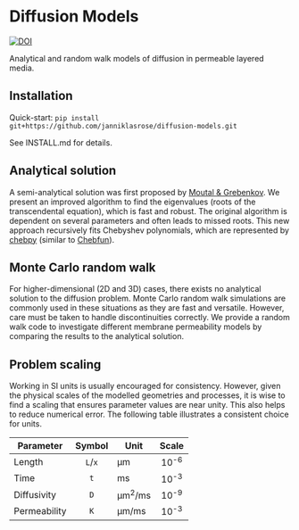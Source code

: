 # Diffusion Models

[![DOI](https://zenodo.org/badge/306312189.svg)](https://zenodo.org/badge/latestdoi/306312189)

Analytical and random walk models of diffusion in permeable layered media.

## Installation

Quick-start: `pip install git+https://github.com/janniklasrose/diffusion-models.git`

See INSTALL.md for details.

## Analytical solution

A semi-analytical solution was first proposed by [Moutal & Grebenkov](https://doi.org/10.1007/s10915-019-01055-5).
We present an improved algorithm to find the eigenvalues (roots of the transcendental equation), which is fast and robust.
The original algorithm is dependent on several parameters and often leads to missed roots.
This new approach recursively fits Chebyshev polynomials, which are represented by [chebpy](https://github.com/chebpy/chebpy) (similar to [Chebfun](http://chebfun.org)).

## Monte Carlo random walk

For higher-dimensional (2D and 3D) cases, there exists no analytical solution to the diffusion problem.
Monte Carlo random walk simulations are commonly used in these situations as they are fast and versatile.
However, care must be taken to handle discontinuities correctly.
We provide a random walk code to investigate different membrane permeability models by comparing the results to the analytical solution.

## Problem scaling

Working in SI units is usually encouraged for consistency.
However, given the physical scales of the modelled geometries and processes, it is wise to find a scaling that ensures parameter values are near unity.
This also helps to reduce numerical error.
The following table illustrates a consistent choice for units.

|   Parameter  |  Symbol |        Unit       |      Scale      |
| ------------ |:-------:| ----------------- |:---------------:|
| Length       | `L`/`x` | µm                | 10<sup>-6</sup> |
| Time         |   `t`   | ms                | 10<sup>-3</sup> |
| Diffusivity  |   `D`   | µm<sup>2</sup>/ms | 10<sup>-9</sup> |
| Permeability |   `K`   | µm/ms             | 10<sup>-3</sup> |
